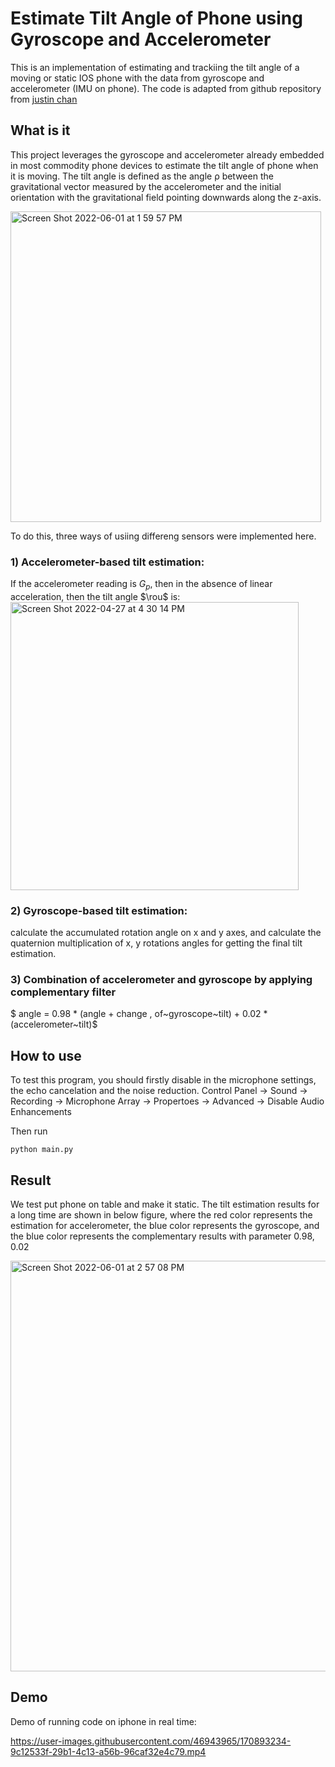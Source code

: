 # Estimate Tilt Angle of Phone using Gyroscope and Accelerometer

This is an implementation of estimating and trackiing the tilt angle of a moving or static IOS phone with the data from gyroscope and accelerometer (IMU on phone). The code is adapted from github repository from [justin chan](https://github.com/justinklchan/imu_iphone)

## What is it
This project leverages the gyroscope and accelerometer already embedded in most commodity phone devices to estimate the tilt angle of phone when it is moving. The tilt angle is defined as the angle ρ between the gravitational vector measured by the accelerometer and the initial orientation with the gravitational field pointing downwards along the z-axis. 

<img width="497" alt="Screen Shot 2022-06-01 at 1 59 57 PM" src="https://user-images.githubusercontent.com/46943965/171500709-5eb50fd9-6cc2-4431-891c-5483a58a3ff5.png">

To do this, three ways of usiing differeng sensors were implemented here.

### 1) Accelerometer-based tilt estimation:

If the accelerometer reading is $G_p$, then in the absence of linear acceleration, then the tilt angle $\rou$ is:
<img width="461" alt="Screen Shot 2022-04-27 at 4 30 14 PM" src="https://user-images.githubusercontent.com/46943965/171502893-0bfb2a96-433c-45eb-80fb-85fa50cf7488.png">

### 2) Gyroscope-based tilt estimation:

calculate the accumulated rotation angle on x and y axes, and calculate the quaternion multiplication of x, y rotations angles for getting the final tilt estimation.

### 3) Combination of accelerometer and gyroscope by applying complementary filter
$ angle = 0.98 * (angle + change \, of~gyroscope~tilt) + 0.02 * (accelerometer~tilt)$
## How to use

To test this program, you should firstly disable in the microphone settings, the echo cancelation and the noise reduction. Control Panel -> Sound -> Recording -> Microphone Array -> Propertoes -> Advanced -> Disable Audio Enhancements

Then run
```
python main.py
```

## Result
We test put phone on table and make it static. The tilt estimation results for a long time are shown in below figure, where the red color represents the estimation for accelerometer, the blue color represents the gyroscope, and the blue color represents the complementary results with parameter 0.98, 0.02

<img width="657" alt="Screen Shot 2022-06-01 at 2 57 08 PM" src="https://user-images.githubusercontent.com/46943965/171508722-5dee7e61-0fc9-4182-a3e7-cfa05efd44e2.png">

## Demo
Demo of running code on iphone in real time:

https://user-images.githubusercontent.com/46943965/170893234-9c12533f-29b1-4c13-a56b-96caf32e4c79.mp4

